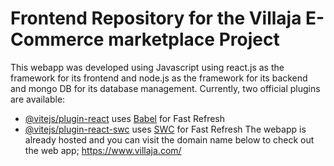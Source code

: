 # Frontend Repository for the Villaja E-Commerce marketplace Project

This webapp was developed using Javascript using react.js as the framework for its frontend and node.js as the framework for its backend and mongo DB for its database management.
Currently, two official plugins are available:
- [@vitejs/plugin-react](https://github.com/vitejs/vite-plugin-react/blob/main/packages/plugin-react/README.md) uses [Babel](https://babeljs.io/) for Fast Refresh
- [@vitejs/plugin-react-swc](https://github.com/vitejs/vite-plugin-react-swc) uses [SWC](https://swc.rs/) for Fast Refresh
The webapp is already hosted and you can visit the domain name below to check out the web app;
https://www.villaja.com/

